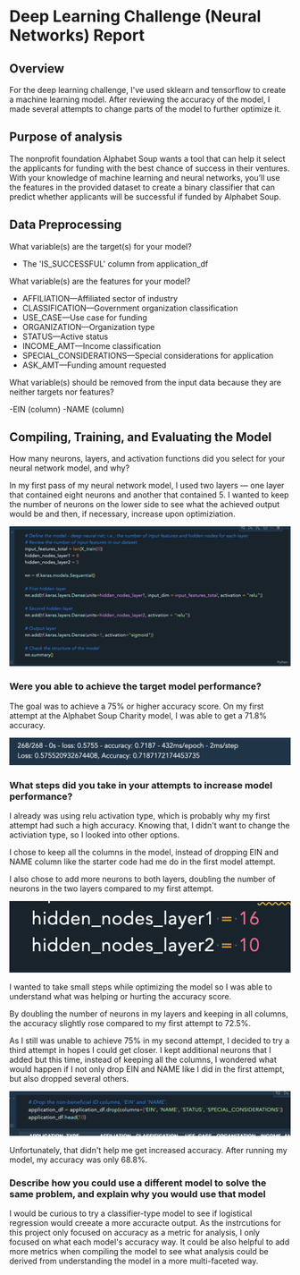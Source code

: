 # Deep Learning Challenge (Neural Networks) Report

## Overview

For the deep learning challenge, I've used sklearn and tensorflow to create a machine learning model. After reviewing the accuracy of the model, I made several attempts to change parts of the model to further optimize it.

## Purpose of analysis

The nonprofit foundation Alphabet Soup wants a tool that can help it select the applicants for funding with the best chance of success in their ventures. With your knowledge of machine learning and neural networks, you’ll use the features in the provided dataset to create a binary classifier that can predict whether applicants will be successful if funded by Alphabet Soup.

## Data Preprocessing

What variable(s) are the target(s) for your model?

- The 'IS_SUCCESSFUL' column from application_df

What variable(s) are the features for your model?

- AFFILIATION—Affiliated sector of industry
- CLASSIFICATION—Government organization classification
- USE_CASE—Use case for funding
- ORGANIZATION—Organization type
- STATUS—Active status
- INCOME_AMT—Income classification
- SPECIAL_CONSIDERATIONS—Special considerations for application
- ASK_AMT—Funding amount requested

What variable(s) should be removed from the input data because they are neither targets nor features?

-EIN (column)
-NAME (column)

## Compiling, Training, and Evaluating the Model

How many neurons, layers, and activation functions did you select for your neural network model, and why?

In my first pass of my neural network model, I used two layers — one layer that contained eight neurons and another that contained 5. I wanted to keep the number of neurons on the lower side to see what the achieved output would be and then, if necessary, increase upon optimiziation.

![alt text](./Screen%20Shot%202023-08-10%20at%204.08.54%20PM.png)

### Were you able to achieve the target model performance?

The goal was to achieve a 75% or higher accuracy score. On my first attempt at the Alphabet Soup Charity model, I was able to get a 71.8% accuracy.

![alt text](./Screen%20Shot%202023-08-10%20at%204.28.44%20PM.png)

### What steps did you take in your attempts to increase model performance?

I already was using relu activation type, which is probably why my first attempt had such a high accuracy. Knowing that, I didn't want to change the activiation type, so I looked into other options.

I chose to keep all the columns in the model, instead of dropping EIN and NAME column like the starter code had me do in the first model attempt.

I also chose to add more neurons to both layers, doubling the number of neurons in the two layers compared to my first attempt.

![alt text](./Screen%20Shot%202023-08-10%20at%204.31.15%20PM.png)

I wanted to take small steps while optimizing the model so I was able to understand what was helping or hurting the accuracy score.

By doubling the number of neurons in my layers and keeping in all columns, the accuracy slightly rose compared to my first attempt to 72.5%.

As I still was unable to achieve 75% in my second attempt, I decided to try a third attempt in hopes I could get closer. I kept additional neurons that I added but this time, instead of keeping all the columns, I wondered what would happen if I not only drop EIN and NAME like I did in the first attempt, but also dropped several others.

![alt text](./Screen%20Shot%202023-08-10%20at%204.35.41%20PM.png)

Unfortunately, that didn't help me get increased accuracy. After running my model, my accuracy was only 68.8%.

### Describe how you could use a different model to solve the same problem, and explain why you would use that model

I would be curious to try a classifier-type model to see if logistical regression would creeate a more accuracte output. As the instrcutions for this project only focused on accuracy as a metric for analysis, I only focused on what each model's accuracy way. It could be also helpful to add more metrics when compiling the model to see what analysis could be derived from understanding the model in a more multi-faceted way.

